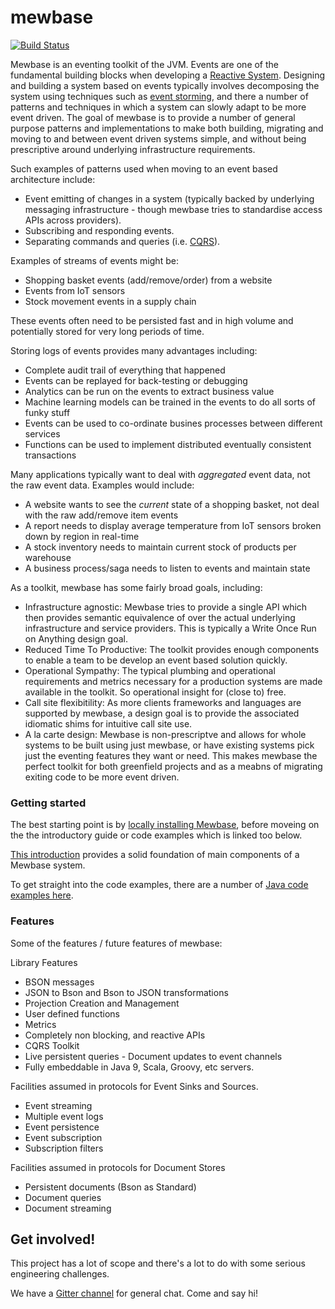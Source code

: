 ﻿# mewbase
[![Build Status](https://travis-ci.org/Tesco/mewbase.svg)](https://travis-ci.org/Tesco/mewbase)

Mewbase is an eventing toolkit of the JVM. Events are one of the fundamental building blocks when developing a [Reactive System](https://www.reactivemanifesto.org/). Designing and building a system based on events typically involves decomposing the system using techniques such as [event storming](https://www.youtube.com/watch?v=sPseA_3UOMk), and there a number of patterns and techniques in which a system can slowly adapt to be more event driven. The goal of mewbase is to provide a number of general purpose patterns and implementations to make both building, migrating and moving to and between event driven systems simple, and without being prescriptive around underlying infrastructure requirements.

Such examples of patterns used when moving to an event based architecture include:

* Event emitting of changes in a system (typically backed by underlying messaging infrastructure - though mewbase tries to standardise access APIs across providers).
* Subscribing and responding events.
* Separating commands and queries (i.e. [CQRS](https://en.wikipedia.org/wiki/Command%E2%80%93query_separation)).

Examples of streams of events might be:

* Shopping basket events (add/remove/order) from a website
* Events from IoT sensors
* Stock movement events in a supply chain

These events often need to be persisted fast and in high volume and potentially stored for very long periods of time. 

Storing logs of events provides many advantages including:

* Complete audit trail of everything that happened
* Events can be replayed for back-testing or debugging
* Analytics can be run on the events to extract business value
* Machine learning models can be trained in the events to do all sorts of funky stuff
* Events can be used to co-ordinate busines processes between different services
* Functions can be used to implement distributed eventually consistent transactions

Many applications typically want to deal with *aggregated* event data, not the raw event data. Examples would
include:

* A website wants to see the *current* state of a shopping basket, not deal with the raw add/remove item events
* A report needs to display average temperature from IoT sensors broken down by region in real-time
* A stock inventory needs to maintain current stock of products per warehouse
* A business process/saga needs to listen to events and maintain state

As a toolkit, mewbase has some fairly broad goals, including:

* Infrastructure agnostic: Mewbase tries to provide a single API which then provides semantic equivalence of over the actual underlying infrastructure and service providers. This is typically a Write Once Run on Anything design goal.
* Reduced Time To Productive: The toolkit provides enough components to enable a team to be develop an event based solution quickly.
* Operational Sympathy: The typical plumbing and operational requirements and metrics necessary for a production systems are made available in the toolkit. So operational insight for (close to) free.
* Call site flexibitility: As more clients frameworks and languages are supported by mewbase, a design goal is to provide the associated idiomatic shims for intuitive call site use.
* A la carte design: Mewbase is non-prescriptve and allows for whole systems to be built using just mewbase, or have existing systems pick just the eventing features they want or need. This makes mewbase the perfect toolkit for both greenfield projects and as a meabns of migrating exiting code to be more event driven.

### Getting started 

The best starting point is by [locally installing Mewbase](https://github.com/Tesco/mewbase/blob/master/docs/resources.md), before moveing on the the introductory guide or code examples which is linked too below.

[This introduction](https://github.com/Tesco/mewbase/blob/master/docs/introduction.md) provides a solid foundation of main components of a Mewbase system.

To get straight into the code examples, there are a number of [Java code examples here](https://github.com/Tesco/mewbase/tree/master/examples-java/src/main/java/example). 

### Features

Some of the features / future features of mewbase:

Library Features

* BSON messages
* JSON to Bson and Bson to JSON transformations
* Projection Creation and Management
* User defined functions
* Metrics
* Completely non blocking, and reactive APIs
* CQRS Toolkit
* Live persistent queries - Document updates to event channels
* Fully embeddable in Java 9, Scala, Groovy, etc servers.

Facilities assumed in protocols for Event Sinks and Sources. 

* Event streaming
* Multiple event logs
* Event persistence
* Event subscription
* Subscription filters

Facilities assumed in protocols for Document Stores

* Persistent documents (Bson as Standard)
* Document queries
* Document streaming

## Get involved!

This project has a lot of scope and there's a lot to do with some serious engineering challenges.

We have a [Gitter channel](https://gitter.im/mewbase) for general chat. Come and say hi!





